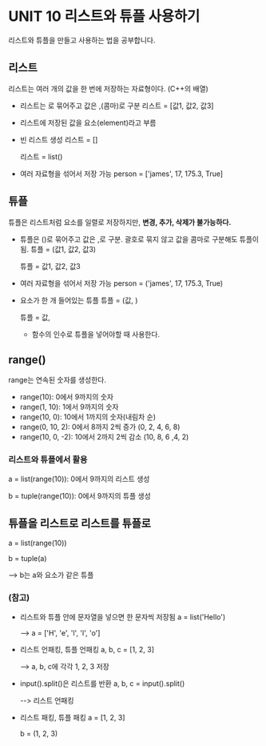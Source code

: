 # UNIT 10 리스트와 튜플 사용하기
리스트와 튜플을 만들고 사용하는 법을 공부합니다.

## 리스트
리스트는 여러 개의 값을 한 번에 저장하는 자료형이다. (C++의 배열)
- 리스트는 [](대괄호)로 묶어주고 값은 ,(콤마)로 구분
  리스트 = [값1, 값2, 값3]

- 리스트에 저장된 값을 요소(element)라고 부름
- 빈 리스트 생성
  리스트 = []

  리스트 = list()

- 여러 자료형을 섞어서 저장 가능
  person = ['james', 17, 175.3, True]


## 튜플
튜플은 리스트처럼 요소를 일렬로 저장하지만, **변경, 추가, 삭제가 불가능하다.**
- 튜플은 ()로 묶어주고 값은 ,로 구분. 괄호로 묶지 않고 값을 콤마로 구분해도 튜플이 됨.
  튜플  = (값1, 값2, 값3)

  튜플  = 값1, 값2, 값3

- 여러 자료형을 섞어서 저장 가능
  person = ('james', 17, 175.3, True)

- 요소가 한 개 들어있는 튜플
  튜플 = (값, )

  튜플 = 값, 

  * 함수의 인수로 튜플을 넣어야할 때 사용한다.

## range()
range는 연속된 숫자를 생성한다.
- range(10): 0에서 9까지의 숫자
- range(1, 10): 1에서 9까지의 숫자
- range(10, 0): 10에서 1까지의 숫자(내림차 순)
- range(0, 10, 2): 0에서 8까지 2씩 증가 (0, 2, 4, 6, 8)
- range(10, 0, -2): 10에서 2까지 2씩 감소 (10, 8, 6 ,4, 2)

### 리스트와 튜플에서 활용
  a = list(range(10)): 0에서 9까지의 리스트 생성

  b = tuple(range(10)): 0에서 9까지의 튜플 생성

## 튜플을 리스트로 리스트를 튜플로
  a = list(range(10))

  b = tuple(a)

  --> b는 a와 요소가 같은 튜플

### (참고)
- 리스트와 튜플 안에 문자열을 넣으면 한 문자씩 저장됨
  a = list('Hello')

  --> a = ['H', 'e', 'l', 'l', 'o']

- 리스트 언패킹, 튜플 언패킹
  a, b, c = [1, 2, 3]
  
  --> a, b, c에 각각 1, 2, 3 저장

- input().split()은 리스트를 반환
  a, b, c = input().split()

  --> 리스트 언패킹

- 리스트 패킹, 튜플 패킹
  a = [1, 2, 3]
  
  b = (1, 2, 3)